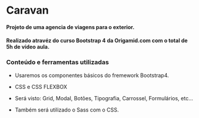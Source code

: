# Caravan

#### Projeto de uma agencia de viagens para o exterior.
#### Realizado atravéz do curso Bootstrap 4 da Origamid.com com o total de 5h de vídeo aula.


###  Conteúdo e ferramentas utilizadas

* Usaremos os componentes básicos do fremework Bootstrap4.

* CSS e CSS FLEXBOX 

* Será visto: Grid, Modal, Botões, Tipografia, Carrossel, Formulários, etc...

* Também será utilizado o Sass com o CSS.
